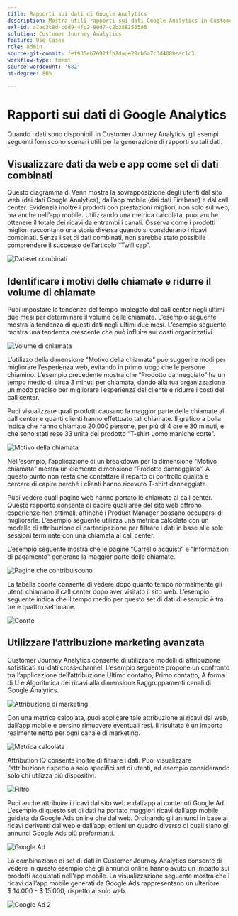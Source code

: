 ```yaml
---
title: Rapporti sui dati di Google Analytics
description: Mostra utili rapporti sui dati Google Analytics in Customer Journey Analytics
exl-id: a7ac3c8d-c0d9-4fc2-80d7-c2b388250586
solution: Customer Journey Analytics
feature: Use Cases
role: Admin
source-git-commit: fef935eb7692ffb2dade28cb6a7c3d408bcac1c3
workflow-type: tm+mt
source-wordcount: '682'
ht-degree: 86%

---
```


# Rapporti sui dati di Google Analytics

Quando i dati sono disponibili in Customer Journey Analytics, gli esempi seguenti forniscono scenari utili per la generazione di rapporti su tali dati.

## Visualizzare dati da web e app come set di dati combinati

Questo diagramma di Venn mostra la sovrapposizione degli utenti dal sito web (dai dati Google Analytics), dall’app mobile (dai dati Firebase) e dal call center. Evidenzia inoltre i prodotti con prestazioni migliori, non solo sul web, ma anche nell’app mobile. Utilizzando una metrica calcolata, puoi anche ottenere il totale dei ricavi da entrambi i canali. Osserva come i prodotti migliori raccontano una storia diversa quando si considerano i ricavi combinati. Senza i set di dati combinati, non sarebbe stato possibile comprendere il successo dell’articolo “Twill cap”.

![Dataset combinati](../../assets/combined-datasets.png)

## Identificare i motivi delle chiamate e ridurre il volume di chiamate

Puoi impostare la tendenza del tempo impiegato dal call center negli ultimi due mesi per determinare il volume delle chiamate. L’esempio seguente mostra la tendenza di questi dati negli ultimi due mesi. L’esempio seguente mostra una tendenza crescente che può influire sui costi organizzativi.

![Volume di chiamata](../../assets/call-volume.png)

L’utilizzo della dimensione &quot;Motivo della chiamata&quot; può suggerire modi per migliorare l’esperienza web, evitando in primo luogo che le persone chiamino. L’esempio precedente mostra che “Prodotto danneggiato” ha un tempo medio di circa 3 minuti per chiamata, dando alla tua organizzazione un modo preciso per migliorare l’esperienza del cliente e ridurre i costi del call center.

Puoi visualizzare quali prodotti causano la maggior parte delle chiamate al call center e quanti clienti hanno effettuato tali chiamate. Il grafico a bolla indica che hanno chiamato 20.000 persone, per più di 4 ore e 30 minuti, e che sono stati rese 33 unità del prodotto “T-shirt uomo maniche corte”.

![Motivo della chiamata](../../assets/call-reason.png)

Nell’esempio, l’applicazione di un breakdown per la dimensione “Motivo chiamata” mostra un elemento dimensione “Prodotto danneggiato”. A questo punto non resta che contattare il reparto di controllo qualità e cercare di capire perché i clienti hanno ricevuto T-shirt danneggiate.

Puoi vedere quali pagine web hanno portato le chiamate al call center. Questo rapporto consente di capire quali aree del sito web offrono esperienze non ottimali, affinché i Product Manager possano occuparsi di migliorarle. L’esempio seguente utilizza una metrica calcolata con un modello di attribuzione di partecipazione per filtrare i dati in base alle sole sessioni terminate con una chiamata al call center.

L’esempio seguente mostra che le pagine “Carrello acquisti” e “Informazioni di pagamento” generano la maggior parte delle chiamate.

![Pagine che contribuiscono](../../assets/contributing-pages.png)

La tabella coorte consente di vedere dopo quanto tempo normalmente gli utenti chiamano il call center dopo aver visitato il sito web. L’esempio seguente indica che il tempo medio per questo set di dati di esempio è tra tre e quattro settimane.

![Coorte](../../assets/cohort.png)

## Utilizzare l’attribuzione marketing avanzata

Customer Journey Analytics consente di utilizzare modelli di attribuzione sofisticati sui dati cross-channel. L’esempio seguente propone un confronto tra l’applicazione dell’attribuzione Ultimo contatto, Primo contatto, A forma di U e Algoritmica dei ricavi alla dimensione Raggruppamenti canali di Google Analytics.

![Attribuzione di marketing](../../assets/mktg-attribution.png)

Con una metrica calcolata, puoi applicare tale attribuzione ai ricavi dal web, dall’app mobile e persino rimuovere eventuali resi. Il risultato è un importo realmente netto per ogni canale di marketing.

![Metrica calcolata](../../assets/calc-metric.png)

Attribution IQ consente inoltre di filtrare i dati. Puoi visualizzare l’attribuzione rispetto a solo specifici set di utenti, ad esempio considerando solo chi utilizza più dispositivi.

![Filtro](../../assets/filter.png)

Puoi anche attribuire i ricavi dal sito web e dall’app ai contenuti Google Ad. L’esempio di questo set di dati ha portato maggiori ricavi dall’app mobile guidata da Google Ads online che dal web. Ordinando gli annunci in base ai ricavi derivanti dal web e dall’app, ottieni un quadro diverso di quali siano gli annunci Google Ads più preformanti.

![Google Ad](../../assets/google-ad.png)

La combinazione di set di dati in Customer Journey Analytics consente di vedere in questo esempio che gli annunci online hanno avuto un impatto sui prodotti acquistati nell’app mobile. La visualizzazione seguente mostra che i ricavi dall’app mobile generati da Google Ads rappresentano un ulteriore $ 14.000 - $ 15.000, rispetto al solo web.

![Google Ad 2](../../assets/google-ad2.png)
